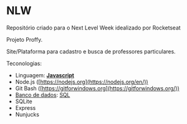 # NLW
Repositório criado para o Next Level Week idealizado por Rocketseat 

Projeto Proffy.

Site/Plataforma para cadastro e busca de professores particulares.

Teconologias:
- Linguagem: **[Javascript](https://developer.mozilla.org/en-US/docs/Web/javascript)**
- Node.js ([https://nodejs.org](https://nodejs.org/en/))
- Git Bash ([https://gitforwindows.org](https://gitforwindows.org/))
- [Banco de dados](https://www.notion.so/nextlevelweekstarter/Banco-de-Dados-5486eedc84d245a289d6004d34597f22): [SQL](https://en.wikipedia.org/wiki/SQL)
- SQLite
- Express
- Nunjucks
